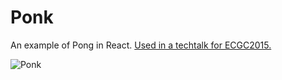 # Ponk #

An example of Pong in React. [Used in a techtalk for ECGC2015.](http://slides.com/yeahgoodenough/lets-make-pong)

![Ponk](http://i.imgur.com/bRw8TyT.gif)
